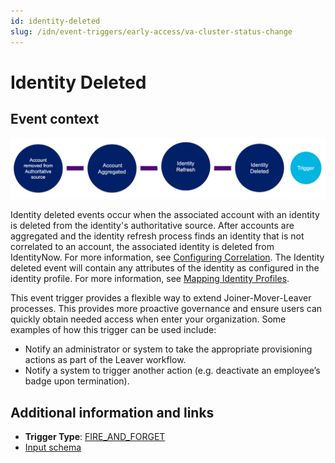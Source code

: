 ```yaml
---
id: identity-deleted
slug: /idn/event-triggers/early-access/va-cluster-status-change
---
```


# Identity Deleted

## Event context

![Flow](./img/identity-deleted-path.png)

Identity deleted events occur when the associated account with an identity is deleted from the identity's authoritative source. After accounts are aggregated and the identity refresh process finds an identity that is not correlated to an account, the associated identity is deleted from IdentityNow. For more information, see [Configuring Correlation](https://community.sailpoint.com/t5/Connectors/Configuring-Correlation/ta-p/74045). The Identity deleted event will contain any attributes of the identity as configured in the identity profile. For more information, see [Mapping Identity Profiles](https://community.sailpoint.com/t5/Admin-Help/Mapping-Identity-Profiles/ta-p/77877).

This event trigger provides a flexible way to extend Joiner-Mover-Leaver processes. This provides more proactive governance and ensure users can quickly obtain needed access when enter your organization. Some examples of how this trigger can be used include:

- Notify an administrator or system to take the appropriate provisioning actions as part of the Leaver workflow.
- Notify a system to trigger another action (e.g. deactivate an employee’s badge upon termination).

## Additional information and links

- **Trigger Type**: [FIRE_AND_FORGET](../event-triggers-trigger-types.md#fire-and-forget)
- [Input schema](https://developer.sailpoint.com/apis/beta/#section/Identity-Deleted-Event-Trigger-Input)
